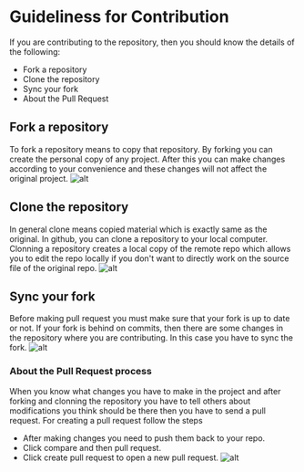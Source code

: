 # **Guideliness for Contribution**
If you are contributing to the repository, then you should know the details of the following:
* Fork a repository
* Clone the repository
* Sync your fork
* About the Pull Request

##    Fork a repository
To fork a repository means to copy that repository. By forking you can create the personal copy of any project. After this you can make changes according to your convenience and these changes will not affect the original project.
![alt](https://github-images.s3.amazonaws.com/help/bootcamp/Bootcamp-Fork.png)

##    Clone the repository
In general clone means copied material which is exactly same as the original. In github, you can clone a repository to your local computer. Clonning a repository creates a local copy of the remote repo which allows you to edit the repo locally if you don't want to directly work on the source file of the original repo.
![alt](https://encrypted-tbn0.gstatic.com/images?q=tbn%3AANd9GcQPc-Ko6cCrQQFfg7uugVuAsbBAAfKGpmmBrQ&usqp=CAU.png)

##    Sync your fork
Before making pull request you must make sure that your fork is up to date or not. If your fork is behind on commits, then there are some changes in the repository where you are contributing. In this case you have to sync the fork.
![alt](https://www.earthdatascience.org/images/earth-analytics/git-version-control/github-commits-behind-master-abc.png)

###    About the Pull Request process
When you know what changes you have to make in the project and after forking and clonning the repository you have to tell others about modifications you think should be there then you have to send a pull request. 
For creating a pull request follow the steps
* After making changes you need to push them back to your repo.
* Click compare and then pull request.
* Click create pull request to open a new pull request.
![alt](https://storage.googleapis.com/cdn.thenewstack.io/media/2018/06/bd933597-propen.png)
